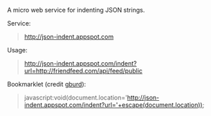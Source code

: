 A micro web service for indenting JSON strings.

Service:

> http://json-indent.appspot.com

Usage:

> http://json-indent.appspot.com/indent?url=http://friendfeed.com/api/feed/public

Bookmarklet (credit [gburd](http://friendfeed.com/e/9b0cd05f-7cc1-4d63-89eb-21082e2d4f77/json-indent/)):

> javascript:void(document.location='http://json-indent.appspot.com/indent?url='+escape(document.location));
